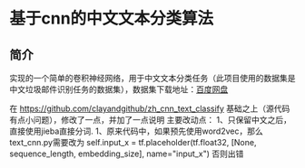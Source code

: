 # 基于cnn的中文文本分类算法

## 简介
实现的一个简单的卷积神经网络，用于中文文本分类任务（此项目使用的数据集是中文垃圾邮件识别任务的数据集），数据集下载地址：[百度网盘](https://pan.baidu.com/s/1i4HaYTB)


在 https://github.com/clayandgithub/zh_cnn_text_classify 基础之上（源代码有点小问题），修改了一点，并加了一点说明 
主要改动点：
1、只保留中文之后，直接使用jieba直接分词.
1、原来代码中，如果预先使用word2vec，那么text_cnn.py需要改为
self.input_x = tf.placeholder(tf.float32, [None, sequence_length, embedding_size], name="input_x")
否则出错